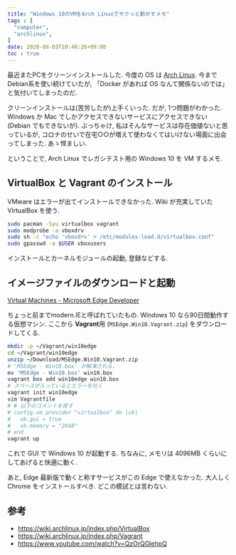 ```yaml
---
title: "Windows 10のVMをArch Linuxでサクっと動かすメモ"
tags : [
  "computer",
  "archlinux",
]
date: 2020-08-03T10:48:26+09:00
toc : true
---
```


最近またPCをクリーンインストールした.
今度の OS は [Arch Linux](https://www.archlinux.org/).
今まで Debian系を使い続けていたが,
「Docker があれば OS なんて関係ないのでは」と気付いてしまったのだ.

クリーンインストールは(苦労したが)上手くいった.
だが, 1つ問題がわかった.
Windows か Mac でしかアクセスできないサービスにアクセスできない
(Debian でもできないが).
ぶっちゃけ,
私はそんなサービスは存在価値ないと思っているが,
コロナのせいで在宅○○が増えて使わなくてはいけない場面に出会ってしまった.
あゝ悍ましい.

ということで,
Arch Linux でレガシテスト用の Windows 10 を VM するメモ.

## VirtualBox と Vagrant のインストール

VMware はエラーが出てインストールできなかった.
Wiki が充実していた VirtualBox を使う.

```bash
sudo pacman -Syu virtualbox vagrant
sudo modprobe -a vboxdrv
sudo sh -c "echo 'vboxdrv' > /etc/modules-load.d/virtualbox.conf"
sudo gpasswd -a $USER vboxusers
```

インストールとカーネルモジュールの起動, 登録などする.


## イメージファイルのダウンロードと起動

[Virtual Machines - Microsoft Edge Developer](https://developer.microsoft.com/en-us/microsoft-edge/tools/vms/)

ちょっと前までmodern.IEと呼ばれていたもの.
Windows 10 なら90日間動作する仮想マシン.
ここから **Vagrant**用 (`MSEdge.Win10.Vagrant.zip`) をダウンロードしてくる.

```bash
mkdir -p ~/Vagrant/win10edge
cd ~/Vagrant/win10edge
unzip ~/Download/MSEdge.Win10.Vagrant.zip
# 'MSEdge - Win10.box' が解凍される.
mv 'MSEdge - Win10.box' win10.box
vagrant box add win10edge win10.box
# スペースが入っているとエラーを吐く
vagrant init win10edge
vim Vagrantfile
# # 以下のコメントを戻す
# config.vm.provider "virtualbox" do |vb|
#   vb.gui = true
#   vb.memory = "2048"
# end
vagrant up
```

これで GUI で Windows 10 が起動する.
ちなみに, メモリは 4096MB くらいにしてあげると快適に動く.

あと, Edge 最新版で動くと称すサービスがこの Edge で使えなかった.
大人しく Chrome をインストールすべき.
どこの模試とは言わない.

## 参考

 - https://wiki.archlinux.jp/index.php/VirtualBox
 - https://wiki.archlinux.jp/index.php/Vagrant
 - https://www.youtube.com/watch?v=QzOrQGlehpQ
